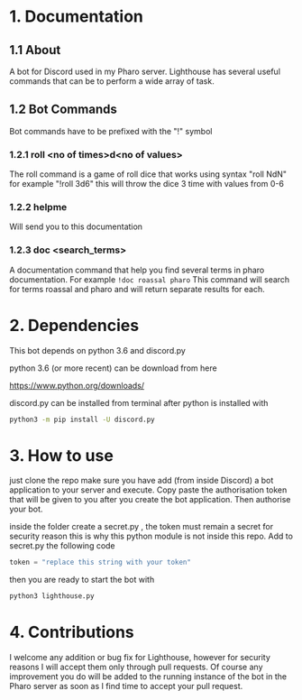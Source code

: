 # 1. Documentation
## 1.1 About
A bot for Discord used in my Pharo server. Lighthouse has several useful commands that can be to perform a wide array of task. 

## 1.2 Bot Commands
Bot commands have to be prefixed with the "!" symbol

### 1.2.1 roll \<no of times\>d\<no of values\>
The roll command is a game of roll dice that works using syntax "roll NdN" for example "!roll 3d6" this will throw the dice 3 time with values from 0-6
### 1.2.2 helpme
Will send you to this documentation
### 1.2.3 doc \<search_terms\>
A documentation command that help you find several terms in pharo documentation. For example
```!doc roassal pharo``` 
This command will search for terms roassal and pharo and will return separate results for each. 

# 2. Dependencies 
This bot depends on python 3.6 and discord.py

python 3.6 (or more recent) can be download from here 

https://www.python.org/downloads/

discord.py can be installed from terminal after python is installed with

```bash
python3 -m pip install -U discord.py
```

# 3. How to use
just clone the repo make sure you have add (from inside Discord) a bot application to your server and execute. Copy paste the authorisation token that will be given to you after you create the bot application. Then authorise your bot.

inside the folder create a secret.py , the token must remain a secret for security reason this is why this python module is not inside this repo. Add to secret.py the following code

```python
token = "replace this string with your token"
```
then you are ready to start the bot with 

```bash
python3 lighthouse.py
```

# 4. Contributions

I welcome any addition or bug fix for Lighthouse, however for security reasons I will accept them only through pull requests. Of course any improvement you do will be added to the running instance of the bot in the Pharo server as soon as I find time to accept your pull request. 
